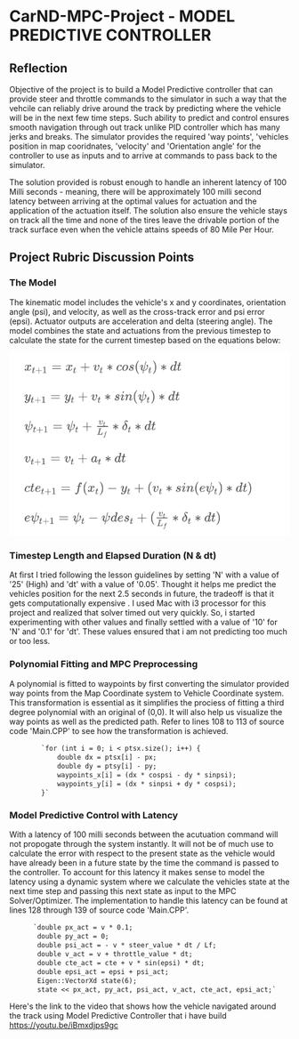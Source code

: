 # CarND-MPC-Project - MODEL PREDICTIVE CONTROLLER

## Reflection

Objective of the project is to build a Model Predictive controller that can provide steer and throttle commands to the simulator in such a way that the vehcile can reliably drive around the track by predicting where the vehicle will be in the next few time steps. Such ability to predict and control ensures smooth navigation through out track unlike PID controller which has many jerks and breaks. The simulator provides the required 'way points', 'vehicles position in map cooridnates, 'velocity' and 'Orientation angle' for the controller to use as inputs and to arrive at commands to pass back to the simulator. 

The solution provided is robust enough to handle an inherent latency of 100 Milli seconds - meaning, there will be approximately 100 milli second latency between arriving at the optimal values for actuation and the application of the actuation itself. The solution  also ensure the vehicle stays on track all the time and none of the tires  leave the drivable portion of the track surface even when the vehicle attains speeds of 80 Mile Per Hour.




## Project Rubric Discussion Points 

### The Model

The kinematic model includes the vehicle's x and y coordinates, orientation angle (psi), and velocity, as well as the cross-track error and psi error (epsi). Actuator outputs are acceleration and delta (steering angle). The model combines the state and actuations from the previous timestep to calculate the state for the current timestep based on the equations below:

![equations](./eqns.png)

### Timestep Length and Elapsed Duration (N & dt)

At first I tried following the lesson guidelines by setting 'N' with a value of '25' (High) and  'dt' with a value of '0.05'.
Thought it helps me predict the vehicles position for the next 2.5 seconds in future,  the tradeoff is that it gets computationally expensive . I used Mac with i3 processor for this project and realized that solver timed out very quickly. So, i started experimenting with other values and finally settled with a value of '10' for 'N' and '0.1' for 'dt'.  These values ensured that i am not predicting too much or too less.

### Polynomial Fitting and MPC Preprocessing

A polynomial is fitted to waypoints by first converting the simulator provided way points from the Map Coordinate system to Vehicle Coordinate system. This transformation is essential as it simplifies the prociess of fitting a third degree polynomial with an original of (0,0). It will also help us visualize the way points as well as the predicted path. Refer to lines 108 to 113 of source code 'Main.CPP' to see how the transformation is achieved.


           
            `for (int i = 0; i < ptsx.size(); i++) {
                double dx = ptsx[i] - px;
                double dy = ptsy[i] - py;
                waypoints_x[i] = (dx * cospsi - dy * sinpsi);
                waypoints_y[i] = (dx * sinpsi + dy * cospsi);
            }`




### Model Predictive Control with Latency

With a latency of 100 milli seconds between the acutuation command will not propogate through the system instantly. It will not be of much use to calculate the error with respect to the present state as the vehicle would have already been in a future state by the time the command is passed to the controller. To account for this latency it makes sense to model the latency using a dynamic system where we calculate the vehicles state at the next time step and passing this next state as input to the MPC Solver/Optimizer. The implementation to handle this latency can be found at lines 128 through 139 of source code 'Main.CPP'. 

         
          `double px_act = v * 0.1;
           double py_act = 0;
           double psi_act = - v * steer_value * dt / Lf;
           double v_act = v + throttle_value * dt;
           double cte_act = cte + v * sin(epsi) * dt;
           double epsi_act = epsi + psi_act;         
           Eigen::VectorXd state(6);
           state << px_act, py_act, psi_act, v_act, cte_act, epsi_act;`


Here's the link to the video that shows how the vehicle navigated around the track using Model Predictive Controller that i have build
https://youtu.be/iBmxdjps9gc





